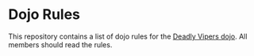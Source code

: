 Dojo Rules
==========

This repository contains a list of dojo rules for the [Deadly Vipers dojo]("https://github.com/deadlyvipers").
All members should read the rules.
